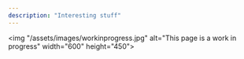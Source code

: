 ```yaml
---
description: "Interesting stuff"
---
```


<img "/assets/images/workinprogress.jpg" alt="This page is a work in progress" width="600" height="450">
